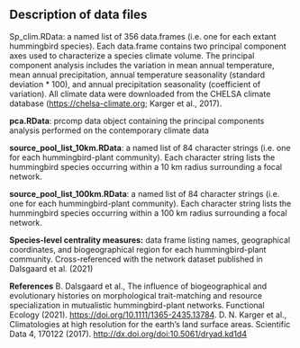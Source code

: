 ## Description of data files

Sp_clim.RData: a named list of 356 data.frames (i.e. one for each extant hummingbird species). Each data.frame contains two principal component axes used to characterize a species climate volume. The principal component analysis includes the variation in mean annual temperature, mean annual precipitation, annual temperature seasonality (standard deviation * 100), and annual precipitation seasonality (coefficient of variation). All climate data were downloaded from the CHELSA climate database (https://chelsa-climate.org; Karger et al., 2017).


**pca.RData**: prcomp data object containing the principal components analysis performed on the contemporary climate data

**source_pool_list_10km.RData**: a named list of 84 character strings (i.e. one for each hummingbird-plant community). Each character string lists the hummingbird species occurring within a 10 km radius surrounding a focal network.

**source_pool_list_100km.RData**: a named list of 84 character strings (i.e. one for each hummingbird-plant community). Each character string lists the hummingbird species occurring within a 100 km radius surrounding a focal network.

**Species-level centrality measures:** data frame listing names, geographical coordinates, and biogeographical region for each hummingbird-plant community. Cross-referenced with the network dataset published in Dalsgaard et al. (2021)

**References**
B. Dalsgaard et al., The influence of biogeographical and evolutionary histories on morphological trait-matching and resource specialization in mutualistic hummingbird-plant networks. Functional Ecology (2021). https://doi.org/10.1111/1365-2435.13784.
D. N. Karger et al., Climatologies at high resolution for the earth’s land surface areas. Scientific Data 4, 170122 (2017). http://dx.doi.org/doi:10.5061/dryad.kd1d4


